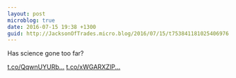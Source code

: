 ```yaml
---
layout: post
microblog: true
date: 2016-07-15 19:38 +1300
guid: http://JacksonOfTrades.micro.blog/2016/07/15/t753841181025406976.html
---
```

Has science gone too far?

[t.co/QqwnUYURb...](https://t.co/QqwnUYURbU) [t.co/xWGARXZlP...](https://t.co/xWGARXZlPk)
